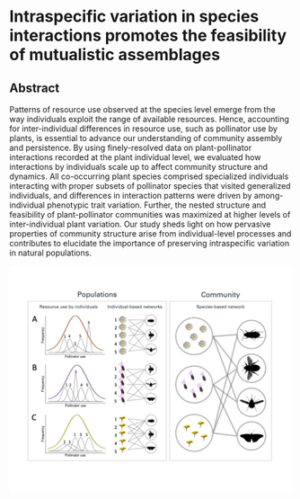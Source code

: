 # Intraspecific variation in species interactions promotes the feasibility of mutualistic assemblages


## Abstract

Patterns of resource use observed at the species level emerge from the way individuals exploit the range of available resources. Hence, accounting for inter-individual differences in resource use, such as pollinator use by plants, is essential to advance our understanding of community assembly and persistence. By using finely-resolved data on plant-pollinator interactions recorded at the plant individual level, we evaluated how interactions by individuals scale up to affect community structure and dynamics. All co-occurring plant species comprised specialized individuals interacting with proper subsets of pollinator species that visited generalized individuals, and differences in interaction patterns were driven by among-individual phenotypic trait variation. Further, the nested structure and feasibility of plant-pollinator communities was maximized at higher levels of inter-individual plant variation. Our study sheds light on how pervasive properties of community structure arise from individual-level processes and contributes to elucidate the importance of preserving intraspecific variation in natural populations.


![My Image](my-image.jpg)

